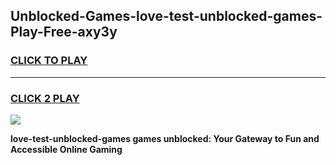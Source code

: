 
## Unblocked-Games-love-test-unblocked-games-Play-Free-axy3y
<h3>
<a href="https://premium76.site?title=love-test-unblocked-games&ref=10A">CLICK TO PLAY</a></h3>
<hr>

<h3>
<a href="https://premium76.site?title=love-test-unblocked-games&ref=10A">CLICK 2 PLAY</a>
  
</h3>

<a href="https://premium76.site?title=love-test-unblocked-games&ref=10A"><img src="https://clearcache.store/games.png"></a>


**love-test-unblocked-games games unblocked: Your Gateway to Fun and Accessible Online Gaming**
